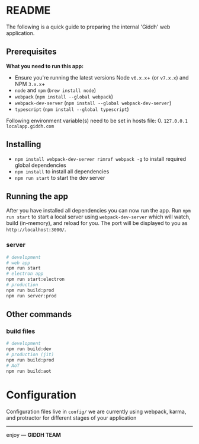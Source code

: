 # README

The following is a quick guide to preparing the internal 'Giddh' web
application.

Prerequisites
-------------
**What you need to run this app:**
* Ensure you're running the latest versions Node `v6.x.x`+ (or `v7.x.x`) and NPM `3.x.x`+
* `node` and `npm` (`brew install node`)
* `webpack` (`npm install --global webpack`)
* `webpack-dev-server` (`npm install --global webpack-dev-server`)
* `typescript` (`npm install --global typescript`)

Following environment variable(s) need to be set in hosts file:
0. `127.0.0.1       localapp.giddh.com`

## Installing
* `npm install webpack-dev-server rimraf webpack -g` to install required global dependencies
* `npm install` to install all dependencies
* `npm run start` to start the dev server

## Running the app
After you have installed all dependencies you can now run the app. Run `npm run start` to start a local server using `webpack-dev-server` which will watch, build (in-memory), and reload for you. The port will be displayed to you as `http://localhost:3000/`.

### server
```bash
# development
# web app
npm run start
# electron app
npm run start:electron
# production
npm run build:prod
npm run server:prod
```

## Other commands

### build files
```bash
# development
npm run build:dev
# production (jit)
npm run build:prod
# AoT
npm run build:aot
```

# Configuration
Configuration files live in `config/` we are currently using webpack, karma, and protractor for different stages of your application

___

enjoy — **GIDDH TEAM**
